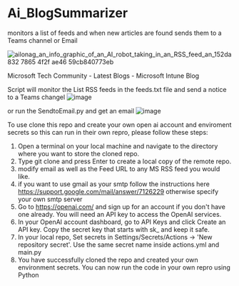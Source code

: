 # Ai_BlogSummarizer
monitors a list of feeds and when new articles are found sends them to a Teams channel or Email

![ailonag_an_info_graphic_of_an_AI_robot_taking_in_an_RSS_feed_an_152da832 7865 4f2f ae46 59cb840773eb](https://user-images.githubusercontent.com/81778135/227051825-e9a664c1-d4fb-4234-8430-84a78b270754.jpg)

Microsoft Tech Community - Latest Blogs - Microsoft Intune Blog

Script will monitor the List RSS feeds in the feeds.txt file and send a notice to a Teams changel
![image](https://user-images.githubusercontent.com/81778135/227434020-0e218e6e-79c9-498e-a759-b02b39c1d40f.png)

or run the SendtoEmail.py and get an email 
![image](https://user-images.githubusercontent.com/81778135/227434167-44d51c3a-5f94-4d56-96a6-b92dfe9eb6a5.png)


To use clone this repo and create your own open ai account and enviroment secrets so this can run in their own repro, please follow these steps:

1. Open a terminal on your local machine and navigate to the directory where you want to store the cloned repo.
2. Type git clone and press Enter to create a local copy of the remote repo.
3. modify email as well as the Feed URL to any MS RSS feed you would like. 
4. if you want to use gmail as your smtp follow the instructions here https://support.google.com/mail/answer/7126229 otherwise specify your own smtp server 
5. Go to https://openai.com/ and sign up for an account if you don't have one already. You will need an API key to access the OpenAI services.
6. In your OpenAI account dashboard, go to API Keys and click Create an API key. Copy the secret key that starts with sk_ and keep it safe.
7. In your local repo, Set secrets in Settings/Secrets/Actions -> 'New repository secret'. Use the same secret name inside actions.yml and main.py
8. You have successfully cloned the repo and created your own environment secrets. You can now run the code in your own repro using Python 
